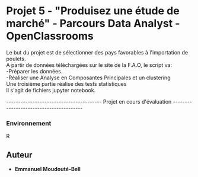 # Projet 5 - "Produisez une étude de marché" - Parcours Data Analyst - OpenClassrooms

Le but du projet est de sélectionner des pays favorables à l'importation de poulets.  
A partir de données téléchargées sur le site de la F.A.O, le script va:  
-Préparer les données.  
-Réaliser une Analyse en Composantes Principales et un clustering  
Une troisième partie réalise des tests statistiques  
Il s'agit de fichiers jupyter notebook.
  
  ---------------------------------------- Projet en cours d'évaluation ----------------------------------------

### Environnement

R


## Auteur

* **Emmanuel Moudouté-Bell**
